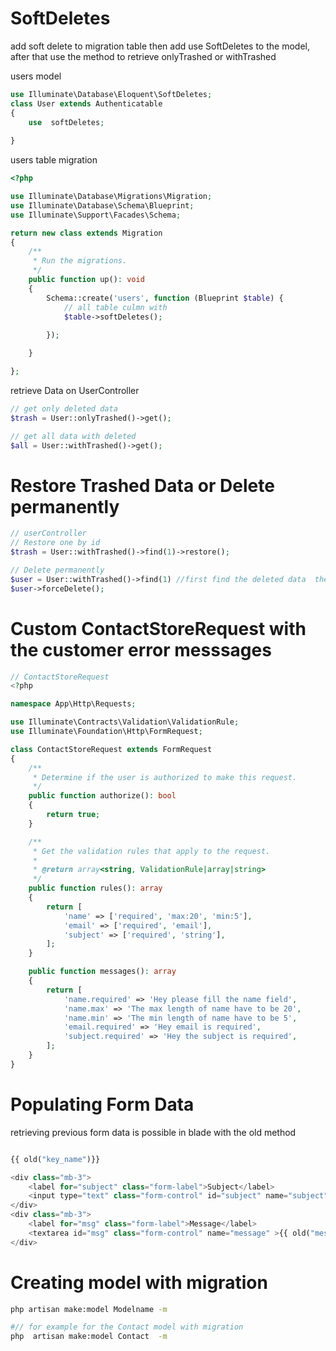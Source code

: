 # SoftDeletes
add soft delete to migration table then add use SoftDeletes to the model,
after that use the method to retrieve onlyTrashed or withTrashed

users model
```php
use Illuminate\Database\Eloquent\SoftDeletes;
class User extends Authenticatable
{
    use  softDeletes;
    
}
```

users table migration
```php
<?php

use Illuminate\Database\Migrations\Migration;
use Illuminate\Database\Schema\Blueprint;
use Illuminate\Support\Facades\Schema;

return new class extends Migration
{
    /**
     * Run the migrations.
     */
    public function up(): void
    {
        Schema::create('users', function (Blueprint $table) {
            // all table culmn with
            $table->softDeletes();
            
        });

    }

};

```

retrieve Data on UserController
```php
// get only deleted data
$trash = User::onlyTrashed()->get();

// get all data with deleted
$all = User::withTrashed()->get();
```
# Restore Trashed Data or Delete permanently

```php
// userController
// Restore one by id
$trash = User::withTrashed()->find(1)->restore();

// Delete permanently
$user = User::withTrashed()->find(1) //first find the deleted data  then for delete
$user->forceDelete();
```

# Custom ContactStoreRequest with the customer error messsages
```php
// ContactStoreRequest
<?php

namespace App\Http\Requests;

use Illuminate\Contracts\Validation\ValidationRule;
use Illuminate\Foundation\Http\FormRequest;

class ContactStoreRequest extends FormRequest
{
    /**
     * Determine if the user is authorized to make this request.
     */
    public function authorize(): bool
    {
        return true;
    }

    /**
     * Get the validation rules that apply to the request.
     *
     * @return array<string, ValidationRule|array|string>
     */
    public function rules(): array
    {
        return [
            'name' => ['required', 'max:20', 'min:5'],
            'email' => ['required', 'email'],
            'subject' => ['required', 'string'],
        ];
    }

    public function messages(): array
    {
        return [
            'name.required' => 'Hey please fill the name field',
            'name.max' => 'The max length of name have to be 20',
            'name.min' => 'The min length of name have to be 5',
            'email.required' => 'Hey email is required',
            'subject.required' => 'Hey the subject is required',
        ];
    }
}

```
# Populating Form Data
retrieving previous form data is possible in blade with the old method 
```php

{{ old("key_name")}}

<div class="mb-3">
    <label for="subject" class="form-label">Subject</label>
    <input type="text" class="form-control" id="subject" name="subject" value={{ old("subject") }}>
</div>
<div class="mb-3">
    <label for="msg" class="form-label">Message</label>
    <textarea id="msg" class="form-control" name="message" >{{ old("message") }}</textarea>
</div>
```

# Creating model with migration
```bash
php artisan make:model Modelname -m

#// for example for the Contact model with migration
php  artisan make:model Contact  -m
```
